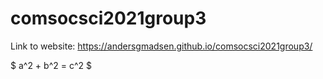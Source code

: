 # comsocsci2021group3
 Link to website: https://andersgmadsen.github.io/comsocsci2021group3/

$ a^2 + b^2 = c^2 $
